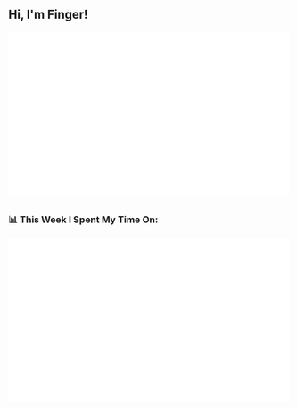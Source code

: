 <h2> Hi, I'm Finger!</h2>

<img align="right" src="https://raw.githubusercontent.com/spianmo/github-stats/master/generated/overview.svg#gh-light-mode-only">

<!-- <img align="right" height="160em" src="https://github-readme-stats-eight-theta.vercel.app/api/top-langs/?username=spianmo&layout=compact&langs_count=8&theme=algolia"/>	 -->
	
```go
package main

type Me struct {
	Name   string
	Job    string
	Code   string
	Skills string
}

func main() {
	me := &Me{
		Name:   "Finger",
		Job:    "Client-side Engineer",
		Code:   "Java, Kotlin, C#, Rust and C++ and Others",
		Skills: "Android, Security, Cross-platform client, NLP, CV, ASR ^o^",
	}
	_ = me
}
```


<h3>📊 This Week I Spent My Time On:</h3>
<img align='right' src="https://raw.githubusercontent.com/spianmo/github-stats/master/generated/languages.svg#gh-light-mode-only">

<!--START_SECTION:waka-->

```txt
Python                         12 hrs 58 mins  ██████████████▒░░░░░░░░░░   57.96 %
Kotlin                         6 hrs 44 mins   ███████▓░░░░░░░░░░░░░░░░░   30.12 %
Text                           1 hr 9 mins     █▒░░░░░░░░░░░░░░░░░░░░░░░   05.19 %
Java                           30 mins         ▓░░░░░░░░░░░░░░░░░░░░░░░░   02.27 %
Bash                           19 mins         ▒░░░░░░░░░░░░░░░░░░░░░░░░   01.47 %
```

<!--END_SECTION:waka-->
